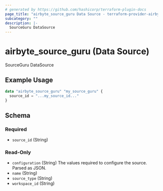 ```yaml
---
# generated by https://github.com/hashicorp/terraform-plugin-docs
page_title: "airbyte_source_guru Data Source - terraform-provider-airbyte"
subcategory: ""
description: |-
  SourceGuru DataSource
---
```


# airbyte_source_guru (Data Source)

SourceGuru DataSource

## Example Usage

```terraform
data "airbyte_source_guru" "my_source_guru" {
  source_id = "...my_source_id..."
}
```

<!-- schema generated by tfplugindocs -->
## Schema

### Required

- `source_id` (String)

### Read-Only

- `configuration` (String) The values required to configure the source. Parsed as JSON.
- `name` (String)
- `source_type` (String)
- `workspace_id` (String)


